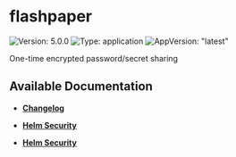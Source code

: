 # flashpaper

![Version: 5.0.0](https://img.shields.io/badge/Version-5.0.0-informational?style=flat-square) ![Type: application](https://img.shields.io/badge/Type-application-informational?style=flat-square) ![AppVersion: "latest"](https://img.shields.io/badge/AppVersion-"latest"-informational?style=flat-square)

One-time encrypted password/secret sharing

## Available Documentation

- [**Changelog**](CHANGELOG)

- [**Helm Security**](container-security)

- [**Helm Security**](helm-security)

